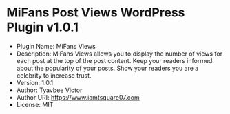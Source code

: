 # MiFans Post Views WordPress Plugin v1.0.1

- Plugin Name: MiFans Views
- Description: MiFans Views allows you to display the number of views for each post at the top of the post content. Keep your readers informed about the popularity of your posts. Show your readers you are a celebrity to increase trust.
- Version: 1.0.1
- Author: Tyavbee Victor
- Author URI: https://www.iamtsquare07.com
- License: MIT

